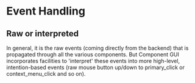 # Event Handling

## Raw or interpreted

In general, it is the raw events (coming directly from the backend) that is propagated through all the various
components. But Component GUI incorporates facilities to 'interpret' these events into more high-level, intention-based
events (raw mouse button up/down to primary_click or context_menu_click and so on).
